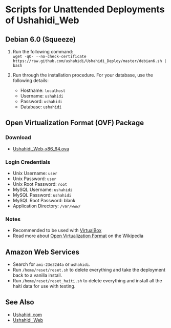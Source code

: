 # Scripts for Unattended Deployments of Ushahidi_Web

## Debian 6.0 (Squeeze)

1. Run the following command:  
`wget -qO- --no-check-certificate https://raw.github.com/ushahidi/Ushahidi_Deploy/master/debian6.sh | bash`

2. Run through the installation procedure. For your database, use the following details:
    * Hostname: `localhost`
    * Username: `ushahidi`
    * Password: `ushahidi`
    * Database: `ushahidi`

## Open Virtualization Format (OVF) Package

### Download

* [Ushahidi_Web-x86_64.ova](http://sourceforge.net/projects/ushahidi/files/Ushahidi_Web-x86_64.ova/download)

### Login Credentials

* Unix Username: `user`
* Unix Password: `user`
* Unix Root Password: `root`
* MySQL Username: `ushahidi`
* MySQL Password: `ushahidi`
* MySQL Root Password: blank
* Application Directory: `/var/www/`

### Notes

* Recommended to be used with [VirtualBox](https://www.virtualbox.org/)
* Read more about [Open Virtualization Format](http://en.wikipedia.org/wiki/Open_Virtualization_Format) on the Wikipedia

## Amazon Web Services

* Search for `ami-23e32d4a` or `ushahidi`.
* Run `/home/reset/reset.sh` to delete everything and take the deployment back to a vanilla install.
* Run `/home/reset/reset_haiti.sh` to delete everything and install all the haiti data for use with testing.

## See Also

* [Ushahidi.com](http://www.ushahidi.com/)
* [Ushahidi_Web](https://github.com/ushahidi/Ushahidi_Web)